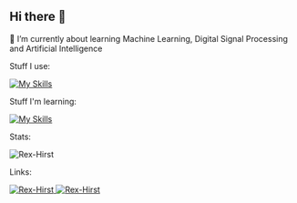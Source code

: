 ## Hi there 👋

🌱 I’m currently about learning Machine Learning, Digital Signal Processing and Artificial Intelligence

Stuff I use:

[![My Skills](https://skillicons.dev/icons?i=py,html,css,js,nextjs,c,sqlite,r,wordpress,figma)](https://skillicons.dev)

Stuff I'm learning:

[![My Skills](https://skillicons.dev/icons?i=astro,pytorch,tensorflow,vercel,webflow)](https://skillicons.dev)

Stats:

<img src="https://github-readme-stats.vercel.app/api/top-langs/?username=Rex-Hirst&layout=compact&theme=nightowl" alt="Rex-Hirst" /></td>

Links:

<a href="https://www.linkedin.com/in/rexhirst/" target="_blank">
  <img src="https://img.shields.io/badge/LinkedIn-0077B5?style=for-the-badge&logo=linkedin&logoColor=white" alt="Rex-Hirst"/>
</a>
<a href="https://substack.com/@rexhirst" target="_blank">
  <img src="https://img.shields.io/badge/Substack-ff5400?style=for-the-badge&logo=substack&logoColor=white" alt="Rex-Hirst"/>
</a>

<!--
**Rex-Hirst/Rex-Hirst** is a ✨ _special_ ✨ repository because its `README.md` (this file) appears on your GitHub profile.

Here are some ideas to get you started:

- 🔭 I’m currently working on ...
- 🌱 I’m currently learning ...
- 👯 I’m looking to collaborate on ...
- 🤔 I’m looking for help with ...
- 💬 Ask me about ...
- 📫 How to reach me: ...
- 😄 Pronouns: ...
- ⚡ Fun fact: ...
-->
